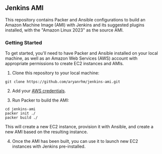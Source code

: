## Jenkins AMI
This repository contains Packer and Ansible configurations to build an Amazon Machine Image (AMI) with Jenkins and its suggested plugins installed, with the "Amazon Linux 2023" as the source AMI.

### Getting Started
To get started, you'll need to have Packer and Ansible installed on your local machine, as well as an Amazon Web Services (AWS) account with appropriate permissions to create EC2 instances and AMIs.

1. Clone this repository to your local machine:
```
git clone https://github.com/aryanrhm/jenkins-ami.git
```

2. Add your [AWS credentials](https://developer.hashicorp.com/packer/plugins/builders/amazon#authentication).

3. Run Packer to build the AMI:
```
cd jenkins-ami
packer init ./
packer build ./
```
This will create a new EC2 instance, provision it with Ansible, and create a new AMI based on the resulting instance.

4. Once the AMI has been built, you can use it to launch new EC2 instances with Jenkins pre-installed.
